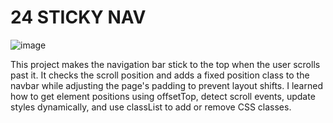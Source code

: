 # 24 STICKY NAV

![image](https://github.com/user-attachments/assets/7b2e4aa4-7b3b-4bac-bb60-4cb8ef3e4da9)

This project makes the navigation bar stick to the top when the user scrolls past it. It checks the scroll position and adds a fixed position class to the navbar while adjusting the page's padding to prevent layout shifts. I learned how to get element positions using offsetTop, detect scroll events, update styles dynamically, and use classList to add or remove CSS classes.
